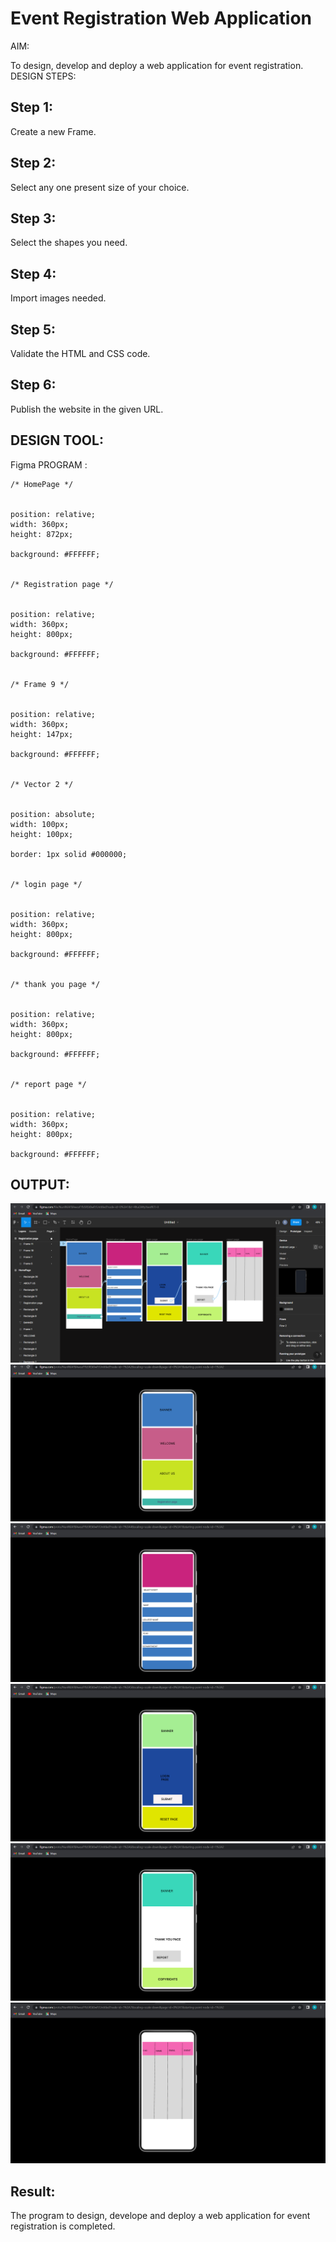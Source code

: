 # Event Registration Web Application

AIM:

To design, develop and deploy a web application for event registration.
DESIGN STEPS:

## Step 1:

Create a new Frame.

## Step 2:

Select any one present size of your choice.


## Step 3:

Select the shapes you need.

## Step 4:

Import images needed.

## Step 5:

Validate the HTML and CSS code.


## Step 6:

Publish the website in the given URL.

## DESIGN TOOL:

Figma
PROGRAM :
```
/* HomePage */


position: relative;
width: 360px;
height: 872px;

background: #FFFFFF;


/* Registration page */


position: relative;
width: 360px;
height: 800px;

background: #FFFFFF;


/* Frame 9 */


position: relative;
width: 360px;
height: 147px;

background: #FFFFFF;


/* Vector 2 */


position: absolute;
width: 100px;
height: 100px;

border: 1px solid #000000;


/* login page */


position: relative;
width: 360px;
height: 800px;

background: #FFFFFF;


/* thank you page */


position: relative;
width: 360px;
height: 800px;

background: #FFFFFF;


/* report page */


position: relative;
width: 360px;
height: 800px;

background: #FFFFFF;
```

## OUTPUT:
![OUTPUT](./arrows.png)
![OUTPUT](./o1.png)
![OUTPUT](./o2.png)
![OUTPUT](./o3.png)
![OUTPUT](./o4.png)
![OUTPUT](./o5.png)


## Result:

The program to design, develope and deploy a web application for event registration is completed.